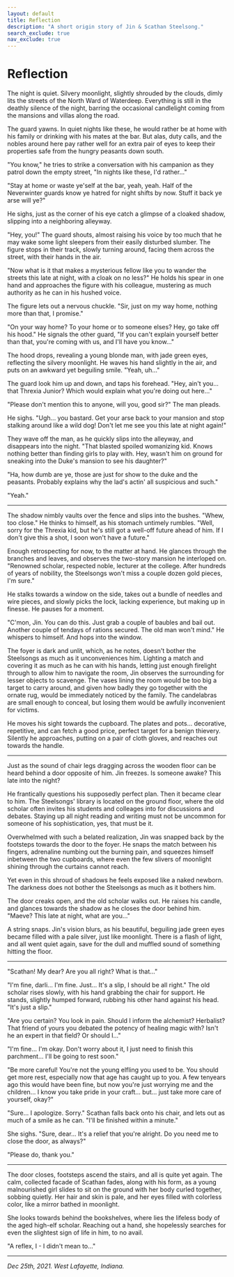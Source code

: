 ```yaml
---
layout: default
title: Reflection
description: "A short origin story of Jin & Scathan Steelsong."
search_exclude: true
nav_exclude: true
---
```


# Reflection

The night is quiet. Silvery moonlight, slightly shrouded by the clouds, dimly lits the streets of the North Ward of Waterdeep. Everything is still in the deathly silence of the night, barring the occasional candlelight coming from the mansions and villas along the road.

The guard yawns. In quiet nights like these, he would rather be at home with his family or drinking with his mates at the bar. But alas, duty calls, and the nobles around here pay rather well for an extra pair of eyes to keep their properties safe from the hungry peasants down south.

"You know," he tries to strike a conversation with his campanion as they patrol down the empty street, "In nights like these, I'd rather..."

"Stay at home or waste ye'self at the bar, yeah, yeah. Half of the Neverwinter guards know ye hatred for night shifts by now. Stuff it back ye arse will ye?"

He sighs, just as the corner of his eye catch a glimpse of a cloaked shadow, slipping into a neighboring alleyway.

"Hey, you!" The guard shouts, almost raising his voice by too much that he may wake some light sleepers from their easily disturbed slumber. The figure stops in their track, slowly turning around, facing them across the street, with their hands in the air.

"Now what is it that makes a mysterious fellow like you to wander the streets this late at night, with a cloak on no less?" He holds his spear in one hand and approaches the figure with his colleague, mustering as much authority as he can in his hushed voice.

The figure lets out a nervous chuckle. "Sir, just on my way home, nothing more than that, I promise."

"On your way home? To your home or to someone elses? Hey, go take off his hood." He signals the other guard, "If you can't explain yourself better than that, you're coming with us, and I'll have you know..."

The hood drops, revealing a young blonde man, with jade green eyes, reflecting the silvery moonlight. He waves his hand slightly in the air, and puts on an awkward yet beguiling smile. "Yeah, uh..."

The guard look him up and down, and taps his forehead. "Hey, ain't you... that Threxia Junior? Which would explain what you're doing out here..."

"Please don't mention this to anyone, will you, good sir?" The man pleads.

He sighs. "Ugh... you bastard. Get your arse back to your mansion and stop stalking around like a wild dog! Don't let me see you this late at night again!"

They wave off the man, as he quickly slips into the alleyway, and disappears into the night. "That blasted spoiled womanizing kid. Knows nothing better than finding girls to play with. Hey, wasn't him on ground for sneaking into the Duke's mansion to see his daughter?"

"Ha, how dumb are ye, those are just for show to the duke and the peasants. Probably explains why the lad's actin' all suspicious and such."

"Yeah."

---

The shadow nimbly vaults over the fence and slips into the bushes. "Whew, too close." He thinks to himself, as his stomach untimely rumbles. "Well, sorry for the Threxia kid, but he's still got a well-off future ahead of him. If I don't give this a shot, I soon won't have a future."

Enough retrospecting for now, to the matter at hand. He glances through the branches and leaves, and observes the two-story mansion he interloped on. "Renowned scholar, respected noble, lecturer at the college. After hundreds of years of nobility, the Steelsongs won't miss a couple dozen gold pieces, I'm sure."

He stalks towards a window on the side, takes out a bundle of needles and wire pieces, and slowly picks the lock, lacking experience, but making up in finesse. He pauses for a moment.

"C'mon, Jin. You can do this. Just grab a couple of baubles and bail out. Another couple of tendays of rations secured. The old man won't mind." He whispers to himself. And hops into the window.

The foyer is dark and unlit, which, as he notes, doesn't bother the Steelsongs as much as it unconveniences him. Lighting a match and covering it as much as he can with his hands, letting just enough firelight through to allow him to navigate the room, Jin observes the surrounding for lesser objects to scavenge. The vases lining the room would be too big a target to carry around, and given how badly they go together with the ornate rug, would be immediately noticed by the family. The candelabras are small enough to conceal, but losing them would be awfully inconvenient for victims. 

He moves his sight towards the cupboard. The plates and pots... decorative, repetitive, and can fetch a good price, perfect target for a benign thievery. Silently he approaches, putting on a pair of cloth gloves, and reaches out towards the handle.

---

Just as the sound of chair legs dragging across the wooden floor can be heard behind a door opposite of him. Jin freezes. Is someone awake? This late into the night? 

He frantically questions his supposedly perfect plan. Then it became clear to him. The Steelsongs' library is located on the ground floor, where the old scholar often invites his students and colleages into for discussions and debates. Staying up all night reading and writing must not be uncommon for someone of his sophistication, yes, that must be it.

Overwhelmed with such a belated realization, Jin was snapped back by the footsteps towards the door to the foyer. He snaps the match between his fingers, adrenaline numbing out the burning pain, and squeezes himself inbetween the two cupboards, where even the few slivers of moonlight shining through the curtains cannot reach.

Yet even in this shroud of shadows he feels exposed like a naked newborn. The darkness does not bother the Steelsongs as much as it bothers him.

The door creaks open, and the old scholar walks out. He raises his candle, and glances towards the shadow as he closes the door behind him. "Maeve? This late at night, what are you..."

A string snaps. Jin's vision blurs, as his beautiful, beguiling jade green eyes became filled with a pale silver, just like moonlight. There is a flash of light, and all went quiet again, save for the dull and muffled sound of something hitting the floor.

---

"Scathan! My dear? Are you all right? What is that..."

"I'm fine, darli... I'm fine. Just... It's a slip, I should be all right." The old scholar rises slowly, with his hand grabbing the chair for support. He stands, slightly humped forward, rubbing his other hand against his head. "It's just a slip."

"Are you certain? You look in pain. Should I inform the alchemist? Herbalist? That friend of yours you debated the potency of healing magic with? Isn't he an expert in that field? Or should I..."

"I'm fine... I'm okay. Don't worry about it, I just need to finish this parchment... I'll be going to rest soon."

"Be more careful! You're not the young elfling you used to be. You should get more rest, especially now that age has caught up to you. A few tenyears ago this would have been fine, but now you're just worrying me and the children... I know you take pride in your craft... but... just take more care of yourself, okay?"

"Sure... I apologize. Sorry." Scathan falls back onto his chair, and lets out as much of a smile as he can. "I'll be finished within a minute."

She sighs. "Sure, dear... It's a relief that you're alright. Do you need me to close the door, as always?"

"Please do, thank you."

---

The door closes, footsteps ascend the stairs, and all is quite yet again. The calm, collected facade of Scathan fades, along with his form, as a young malnourished girl slides to sit on the ground with her body curled together, sobbing quietly. Her hair and skin is pale, and her eyes filled with colorless color, like a mirror bathed in moonlight.

She looks towards behind the bookshelves, where lies the lifeless body of the aged high-elf scholar. Reaching out a hand, she hopelessly searches for even the slightest sign of life in him, to no avail.

"A reflex, I - I didn't mean to..."

---

*Dec 25th, 2021. West Lafayette, Indiana.*